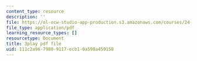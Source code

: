 ```yaml
---
content_type: resource
description: ''
file: https://ol-ocw-studio-app-production.s3.amazonaws.com/courses/24-908-creole-language-and-caribbean-identities-spring-2017/111c2a9679809117ecb10a590a459158_62YvNUyOM.pdf
file_type: application/pdf
learning_resource_types: []
resourcetype: Document
title: 3play pdf file
uid: 111c2a96-7980-9117-ecb1-0a590a459158
---
```

